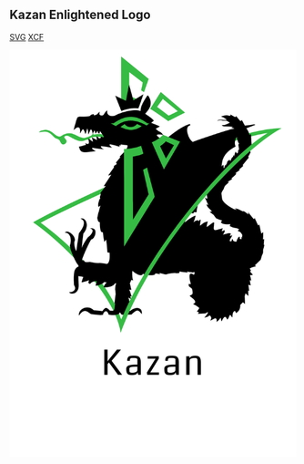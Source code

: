 ## Kazan Enlightened Logo

<a href="kzn-enl-logo.svg">SVG</a>
<a href="logo_A4.xcf">XCF</a>



<img src="logo.png">


